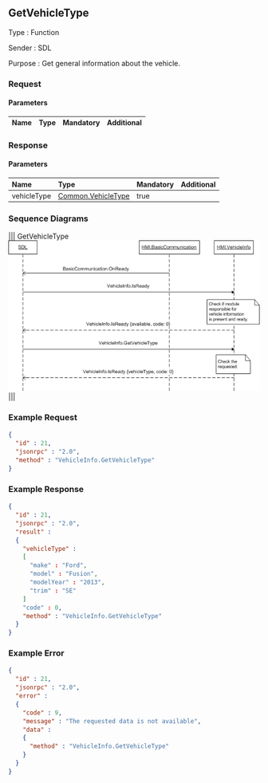 ## GetVehicleType

Type
: Function

Sender
: SDL

Purpose
: Get general information about the vehicle.

### Request

#### Parameters

|Name|Type|Mandatory|Additional|
|:---|:---|:--------|:---------|

### Response

#### Parameters

|Name|Type|Mandatory|Additional|
|:---|:---|:--------|:---------|
|vehicleType|[Common.VehicleType](../../Common/Structs/index.md#vehicletype)|true||

### Sequence Diagrams
|||
GetVehicleType
![GetVehicleType](./assets/GetVehicleType.png)
|||

### Example Request

```json
{
  "id" : 21,
  "jsonrpc" : "2.0",
  "method" : "VehicleInfo.GetVehicleType"
}
```
### Example Response

```json
{
  "id" : 21,
  "jsonrpc" : "2.0",
  "result" :
  {
    "vehicleType" :
    [
      "make" : "Ford",
      "model" : "Fusion",
      "modelYear" : "2013",
      "trim" : "SE"
    ]
    "code" : 0,
    "method" : "VehicleInfo.GetVehicleType"
  }
}
```

### Example Error

```json
{
  "id" : 21,
  "jsonrpc" : "2.0",
  "error" :
  {
    "code" : 9,
    "message" : "The requested data is not available",
    "data" :
    {
      "method" : "VehicleInfo.GetVehicleType"
    }
  }
}
```
